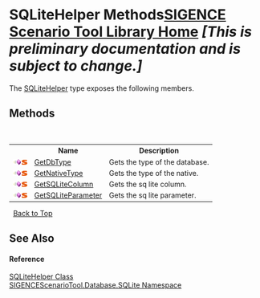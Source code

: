 # SQLiteHelper Methods<a href="https://github.com/ObiWanLansi/SIGENCE-Scenario-Tool">SIGENCE Scenario Tool Library Home</a> _**\[This is preliminary documentation and is subject to change.\]**_

The <a href="0786f371-53e8-a8c0-0aa8-7a377f772474.md">SQLiteHelper</a> type exposes the following members.


## Methods
&nbsp;<table><tr><th></th><th>Name</th><th>Description</th></tr><tr><td>![Public method](media/pubmethod.gif "Public method")![Static member](media/static.gif "Static member")</td><td><a href="3bb52dde-dba7-39ce-ac47-9f9d01c959a5.md">GetDbType</a></td><td>
Gets the type of the database.</td></tr><tr><td>![Public method](media/pubmethod.gif "Public method")![Static member](media/static.gif "Static member")</td><td><a href="12caf9b4-2671-4410-7ace-78c9a933bb0c.md">GetNativeType</a></td><td>
Gets the type of the native.</td></tr><tr><td>![Public method](media/pubmethod.gif "Public method")![Static member](media/static.gif "Static member")</td><td><a href="29e4eba3-e559-9a8e-255b-c94420b90d22.md">GetSQLiteColumn</a></td><td>
Gets the sq lite column.</td></tr><tr><td>![Public method](media/pubmethod.gif "Public method")![Static member](media/static.gif "Static member")</td><td><a href="ae41bf8a-03f4-14de-b655-7fa7d4e2b5ea.md">GetSQLiteParameter</a></td><td>
Gets the sq lite parameter.</td></tr></table>&nbsp;
<a href="#sqlitehelper-methods">Back to Top</a>

## See Also


#### Reference
<a href="0786f371-53e8-a8c0-0aa8-7a377f772474.md">SQLiteHelper Class</a><br /><a href="9abc4c9d-bd6b-be08-3b38-e3df74b989d8.md">SIGENCEScenarioTool.Database.SQLite Namespace</a><br />
